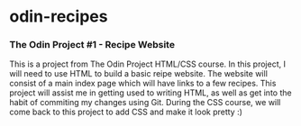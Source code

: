 # odin-recipes

### The Odin Project #1 - Recipe Website

This is a project from The Odin Project HTML/CSS course. In this project, I will need to use HTML to build a basic reipe website.
The website will consist of a main index page which will have links to a few recipes. 
This project will assist me in getting used to writing HTML, as well as get into the habit of commiting my changes using Git.
During the CSS course, we will come back to this project to add CSS and make it look pretty :)
